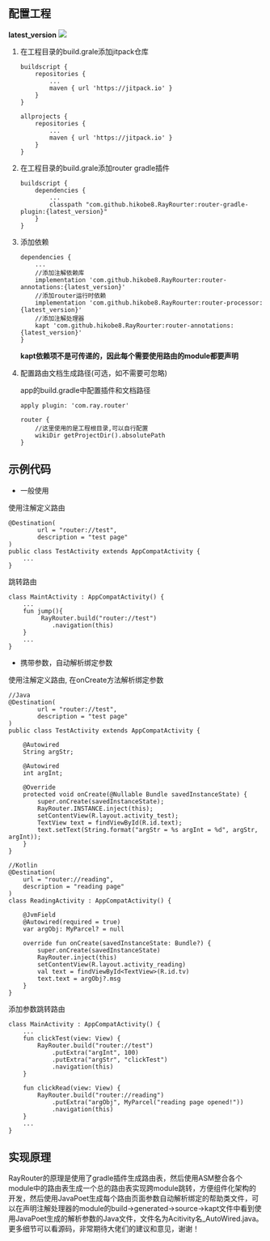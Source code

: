 
## 配置工程

**latest_version** [![](https://jitpack.io/v/hikobe8/RayRourter.svg)](https://jitpack.io/#hikobe8/RayRourter)

1. 在工程目录的build.grale添加jitpack仓库
    ```
    buildscript {
        repositories {
            ...
            maven { url 'https://jitpack.io' }
        }
    }

    allprojects {
        repositories {
            ...
            maven { url 'https://jitpack.io' }
        }
    }
    ```

2. 在工程目录的build.grale添加router gradle插件
    ```
    buildscript {
        dependencies {
            ...
            classpath "com.github.hikobe8.RayRourter:router-gradle-plugin:{latest_version}"
        }
    }
    ```

3. 添加依赖
    ```
    dependencies {
        ...
        //添加注解依赖库
        implementation 'com.github.hikobe8.RayRourter:router-annotations:{latest_version}'
        //添加router运行时依赖
        implementation 'com.github.hikobe8.RayRourter:router-processor:{latest_version}'
        //添加注解处理器
        kapt 'com.github.hikobe8.RayRourter:router-annotations:{latest_version}'
    }
    ```

    **kapt依赖项不是可传递的，因此每个需要使用路由的module都要声明**


4. 配置路由文档生成路径(可选，如不需要可忽略)

    app的build.gradle中配置插件和文档路径
    ```
    apply plugin: 'com.ray.router'

    router {
        //这里使用的是工程根目录,可以自行配置
        wikiDir getProjectDir().absolutePath
    }
    ```

## 示例代码

* 一般使用

使用注解定义路由
```
@Destination(
        url = "router://test",
        description = "test page"
)
public class TestActivity extends AppCompatActivity {
    ...
}
```

跳转路由
```
class MaintActivity : AppCompatActivity() {
    ...
    fun jump(){
         RayRouter.build("router://test")
            .navigation(this)
    }
    ...
}
```

* 携带参数，自动解析绑定参数
  
使用注解定义路由, 在onCreate方法解析绑定参数
```
//Java
@Destination(
        url = "router://test",
        description = "test page"
)
public class TestActivity extends AppCompatActivity {

    @Autowired
    String argStr;

    @Autowired
    int argInt;

    @Override
    protected void onCreate(@Nullable Bundle savedInstanceState) {
        super.onCreate(savedInstanceState);
        RayRouter.INSTANCE.inject(this);
        setContentView(R.layout.activity_test);
        TextView text = findViewById(R.id.text);
        text.setText(String.format("argStr = %s argInt = %d", argStr, argInt));
    }
}

//Kotlin
@Destination(
    url = "router://reading",
    description = "reading page"
)
class ReadingActivity : AppCompatActivity() {

    @JvmField
    @Autowired(required = true)
    var argObj: MyParcel? = null

    override fun onCreate(savedInstanceState: Bundle?) {
        super.onCreate(savedInstanceState)
        RayRouter.inject(this)
        setContentView(R.layout.activity_reading)
        val text = findViewById<TextView>(R.id.tv)
        text.text = argObj?.msg
    }
}

```
添加参数跳转路由
```
class MainActivity : AppCompatActivity() {
    ...
    fun clickTest(view: View) {
        RayRouter.build("router://test")
            .putExtra("argInt", 100)
            .putExtra("argStr", "clickTest")
            .navigation(this)
    }

    fun clickRead(view: View) {
        RayRouter.build("router://reading")
            .putExtra("argObj", MyParcel("reading page opened!"))
            .navigation(this)
    }
    ...
}
```

## 实现原理
RayRouter的原理是使用了gradle插件生成路由表，然后使用ASM整合各个module中的路由表生成一个总的路由表实现跨module跳转，方便组件化架构的开发，然后使用JavaPoet生成每个路由页面参数自动解析绑定的帮助类文件，可以在声明注解处理器的module的build->generated->source->kapt文件中看到使用JavaPoet生成的解析参数的Java文件，文件名为Acitivity名_AutoWired.java。更多细节可以看源码，非常期待大佬们的建议和意见，谢谢！
